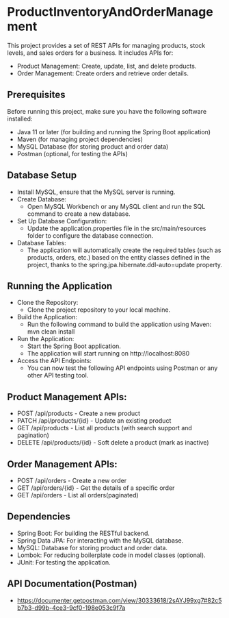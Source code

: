 # ProductInventoryAndOrderManagement
This project provides a set of REST APIs for managing products, stock levels, and sales orders for a business. It includes APIs for:

* Product Management: Create, update, list, and delete products.
* Order Management: Create orders and retrieve order details.
## Prerequisites
Before running this project, make sure you have the following software installed:

* Java 11 or later (for building and running the Spring Boot application)
* Maven (for managing project dependencies)
* MySQL Database (for storing product and order data)
* Postman (optional, for testing the APIs)

## Database Setup
* Install MySQL, ensure that the MySQL server is running.
* Create Database:
  * Open MySQL Workbench or any MySQL client and run the SQL command to create a new database.
* Set Up Database Configuration:
  * Update the application.properties file in the src/main/resources folder to configure the database connection.
* Database Tables:
  * The application will automatically create the required tables (such as products, orders, etc.) based on the entity classes defined in the project, thanks to the spring.jpa.hibernate.ddl-auto=update property.
## Running the Application
* Clone the Repository:
  * Clone the project repository to your local machine.
* Build the Application:
  * Run the following command to build the application using Maven: mvn clean install
* Run the Application:
  * Start the Spring Boot application.
  * The application will start running on http://localhost:8080
* Access the API Endpoints:
  * You can now test the following API endpoints using Postman or any other API testing tool.

## Product Management APIs:

* POST /api/products - Create a new product
* PATCH /api/products/{id} - Update an existing product
* GET /api/products - List all products (with search support and pagination)
* DELETE /api/products/{id} - Soft delete a product (mark as inactive) 
## Order Management APIs:

* POST /api/orders - Create a new order
* GET /api/orders/{id} - Get the details of a specific order
* GET /api/orders - List all orders(paginated)

## Dependencies
* Spring Boot: For building the RESTful backend.
* Spring Data JPA: For interacting with the MySQL database.
* MySQL: Database for storing product and order data.
* Lombok: For reducing boilerplate code in model classes (optional).
* JUnit: For testing the application.

## API Documentation(Postman)
* https://documenter.getpostman.com/view/30333618/2sAYJ99xg7#82c5b7b3-d99b-4ce3-9cf0-198e053c9f7a
